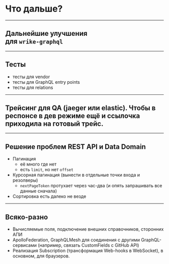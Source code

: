 # Что дальше?

-----

## Дальнейшие улучшения <br/>для `wrike-graphql`

-----

## Тесты

- тесты для vendor
- тесты для GraphQL entry points
- тесты для relations

-----

## Трейсинг для QA (jaeger или elastic). Чтобы в респонсе в дев режиме ещё и ссылочка приходила на готовый трейс.

-----

## Решение проблем REST API и Data Domain

- Пагинация
  - её много где нет
  - есть `limit`, но нет `offset`
- Курсорная пагинация (вынести в отдельные точки входа и резолверы)
  - `nextPageToken` протухает через час-два (и опять запрашивать все данные сначала)
- Сортировка есть далеко не везде

-----

## Всяко-разно

- Вычисляемые поля, подключение внешних справочников, сторонних АПИ
- ApolloFederation, GraphQLMesh для соединения с другими GraphQL-сервисами (например, связать CustomFields с GitHub API)
- Реализация Subscription (трансформация Web-hooks в WebSocket), в основном, для браузеров.
  